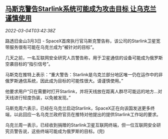 <!--1646366462000-->
[马斯克警告Starlink系统可能成为攻击目标 让乌克兰谨慎使用](https://cn.reuters.com/article/musk-starlink-ukraine-warning-0304-idCNKCS2L108N)
------

<div><i>2022-03-04T03:42:38Z</i></div><p>路透旧金山3月3日 - SpaceX首席执行官马斯克警告称，该公司的Starlink卫星宽带服务很有可能在乌克兰成为“被针对的目标”。</p><p>几天之前，一名互联网安全研究人员警告称，用于卫星通信的设备可能成为俄罗斯空袭目标的“指引信号”。</p><p>马斯克在推特上表示：“重大警告：Starlink是乌克兰部分地区唯一仍在运作中的非俄罗斯通信系统，因此成为目标的可能性很大。请谨慎使用。”</p><p>他要求用户“只在需要时打开Starlink，并将天线放在距离人群尽可能远的地方...对天线进行轻度伪装，以免被发现。”</p><p>马斯克周六表示，已经在乌克兰启动Starlink，SpaceX正在向该国发送更多终端，以此回应一名乌克兰政府官员在推特对他提出的提供Starlink工作站的要求。</p><p>乌克兰周一表示，已经收到捐赠的Starlink卫星互联网终端，但一位互联网安全研究员警告说，这些终端可能成为俄罗斯的目标。(完)</p>
